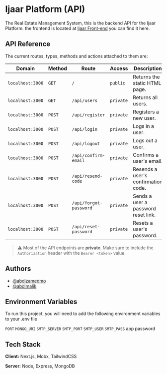 # Ijaar Platform (API)

The Real Estate Management System, this is the backend API for the Ijaar Platform.
the frontend is located at [Ijaar Front-end]("https://github.com/aaqyaar/ijaar-platform/tree/main/web") you can find it here.

## API Reference

The current routes, types, methods and actions attached to them are:

| Domain           | Method | Route                  | Access    | Description                         |
| ---------------- | ------ | ---------------------- | --------- | ----------------------------------- |
| `localhost:3000` | `GET`  | `/`                    | `public`  | Returns the static HTML page.       |
| `localhost:3000` | `GET`  | `/api/users`           | `private` | Returns all users.                  |
| `localhost:3000` | `POST` | `/api/register`        | `private` | Registers a new user.               |
| `localhost:3000` | `POST` | `/api/login`           | `private` | Logs in a user.                     |
| `localhost:3000` | `POST` | `/api/logout`          | `private` | Logs out a user.                    |
| `localhost:3000` | `POST` | `/api/confirm-email`   | `private` | Confirms a user's email.            |
| `localhost:3000` | `POST` | `/api/resend-code`     | `private` | Resends a user's confirmation code. |
| `localhost:3000` | `POST` | `/api/forgot-password` | `private` | Sends a user a password reset link. |
| `localhost:3000` | `POST` | `/api/reset-password`  | `private` | Resets a user's password.           |

> :warning: Most of the API endpoints are **private**. Make sure to include the `Authorization` header with the `Bearer <token>` value.

## Authors

- [@abdizamedmo](https://www.github.com/aaqyaar)
- [@abdimalik](https://github.com/Abdimalik-Osman)

## Environment Variables

To run this project, you will need to add the following environment variables to your .env file

`PORT`
`MONGO_URI`
`SMTP_SERVER`
`SMTP_PORT`
`SMTP_USER`
`SMTP_PASS` app password

## Tech Stack

**Client:** Next.js, Mobx, TailwindCSS

**Server:** Node, Express, MongoDB
